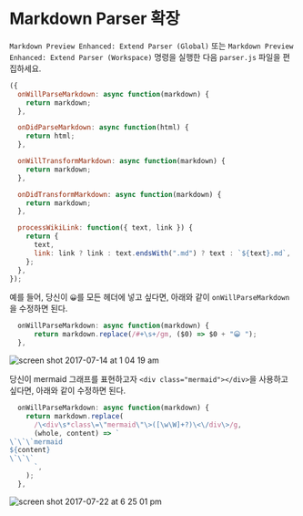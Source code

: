 # Markdown Parser 확장

`Markdown Preview Enhanced: Extend Parser (Global)` 또는 `Markdown Preview Enhanced: Extend Parser (Workspace)` 명령을 실행한 다음 `parser.js` 파일을 편집하세요.

```javascript
({
  onWillParseMarkdown: async function(markdown) {
    return markdown;
  },

  onDidParseMarkdown: async function(html) {
    return html;
  },

  onWillTransformMarkdown: async function(markdown) {
    return markdown;
  },

  onDidTransformMarkdown: async function(markdown) {
    return markdown;
  },

  processWikiLink: function({ text, link }) {
    return {
      text,
      link: link ? link : text.endsWith(".md") ? text : `${text}.md`,
    };
  },
});
```

예를 들어, 당신이 `😀`를 모든 헤더에 넣고 싶다면, 아래와 같이 `onWillParseMarkdown` 을 수정하면 된다.

```javascript
  onWillParseMarkdown: async function(markdown) {
      return markdown.replace(/#+\s+/gm, ($0) => $0 + "😀 ");
  },
```

![screen shot 2017-07-14 at 1 04 19 am](https://user-images.githubusercontent.com/1908863/28200243-78e1a10a-6830-11e7-836b-2defc528ee07.png)

당신이 mermaid 그래프를 표현하고자 `<div class="mermaid"></div>`을 사용하고 싶다면, 아래와 같이 수정하면 된다.

```javascript
  onWillParseMarkdown: async function(markdown) {
    return markdown.replace(
      /\<div\s*class\=\"mermaid\"\>([\w\W]+?)\<\/div\>/g,
      (whole, content) => `
\`\`\`mermaid
${content}
\`\`\`
      `,
    );
  },
```

![screen shot 2017-07-22 at 6 25 01 pm](https://user-images.githubusercontent.com/1908863/28495177-1a307b18-6f0b-11e7-9bfc-23213d7b2e35.png)
